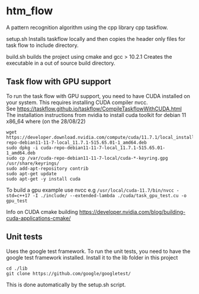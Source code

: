 # htm_flow
A pattern recognition algorithm using the cpp library cpp taskflow. 

setup.sh
Installs taskflow locally and then copies the header only files for task flow to include directory.

build.sh
builds the project using cmake and gcc > 10.2.1
Creates the executable in a out of source build directory.

## Task flow with GPU support
To run the task flow with GPU support, you need to have CUDA installed on your system.
This requires installing CUDA compiler nvcc.   
See https://taskflow.github.io/taskflow/CompileTaskflowWithCUDA.html  
The installation instructions from nvidia to install cuda toolkit for debian 11 x86_64 where (on the 28/08/22) 
```
wget https://developer.download.nvidia.com/compute/cuda/11.7.1/local_installers/cuda-repo-debian11-11-7-local_11.7.1-515.65.01-1_amd64.deb
sudo dpkg -i cuda-repo-debian11-11-7-local_11.7.1-515.65.01-1_amd64.deb
sudo cp /var/cuda-repo-debian11-11-7-local/cuda-*-keyring.gpg /usr/share/keyrings/
sudo add-apt-repository contrib
sudo apt-get update
sudo apt-get -y install cuda
```

To build a gpu example use nvcc e.g
`/usr/local/cuda-11.7/bin/nvcc -std=c++17 -I ./include/ --extended-lambda ./cuda/task_gpu_test.cu -o gpu_test`

Info on CUDA cmake building
https://developer.nvidia.com/blog/building-cuda-applications-cmake/


## Unit tests
Uses the google test framework.
To run the unit tests, you need to have the google test framework installed.
Install it to the lib folder in this project
```
cd ./lib
git clone https://github.com/google/googletest/
```
This is done automatically by the setup.sh script. 

